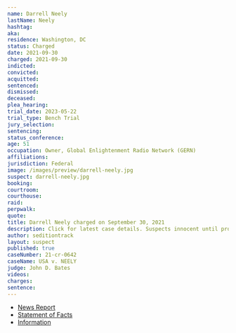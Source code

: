 ```yaml
---
name: Darrell Neely
lastName: Neely
hashtag:
aka:
residence: Washington, DC
status: Charged
date: 2021-09-30
charged: 2021-09-30
indicted:
convicted:
acquitted:
sentenced:
dismissed:
deceased:
plea_hearing:
trial_date: 2023-05-22
trial_type: Bench Trial
jury_selection:
sentencing:
status_conference:
age: 51
occupation: Owner, Global Enlightenment Radio Network (GERN)
affiliations:
jurisdiction: Federal
image: /images/preview/darrell-neely.jpg
suspect: darrell-neely.jpg
booking:
courtroom:
courthouse:
raid:
perpwalk:
quote:
title: Darrell Neely charged on September 30, 2021
description: Click for latest case details. Suspects innocent until proven guilty.
author: seditiontrack
layout: suspect
published: true
caseNumber: 21-cr-0642
caseName: USA v. NEELY
judge: John D. Bates
videos:
charges:
sentence:
---
```


- [News Report](https://www.msn.com/en-us/news/us/man-charged-in-jan-6-riot-stole-capitol-officers-hat-wore-it-on-his-youtube-channel-officials-say/ar-AAPIwIu)
- [Statement of Facts](https://www.justice.gov/usao-dc/case-multi-defendant/file/1457771/download)
- [Information](https://www.justice.gov/usao-dc/case-multi-defendant/file/1457766/download)
